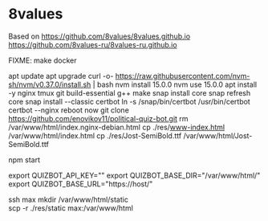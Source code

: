 # 8values
Based on https://github.com/8values/8values.github.io https://github.com/8values-ru/8values-ru.github.io

FIXME: make docker

apt update
apt upgrade
curl -o- https://raw.githubusercontent.com/nvm-sh/nvm/v0.37.0/install.sh | bash
nvm install 15.0.0
nvm use 15.0.0
apt install -y nginx tmux git build-essential g++ make
snap install core
snap refresh core
snap install --classic certbot
ln -s /snap/bin/certbot /usr/bin/certbot
certbot --nginx
reboot now
git clone https://github.com/enovikov11/political-quiz-bot.git
rm /var/www/html/index.nginx-debian.html
cp ./res/www-index.html /var/www/html/index.html
cp ./res/Jost-SemiBold.ttf /var/www/html/Jost-SemiBold.ttf

npm start

export QUIZBOT_API_KEY=""
export QUIZBOT_BASE_DIR="/var/www/html/"
export QUIZBOT_BASE_URL="https://host/"

ssh max mkdir /var/www/html/static  
scp -r ./res/static max:/var/www/html